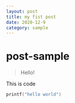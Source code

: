 ```yaml
---
layout: post
title: my fist post
date: 2020-12-9
category: sample
---
```

# post-sample
> Hello!

This is code
```C
printf("hello world")
```
